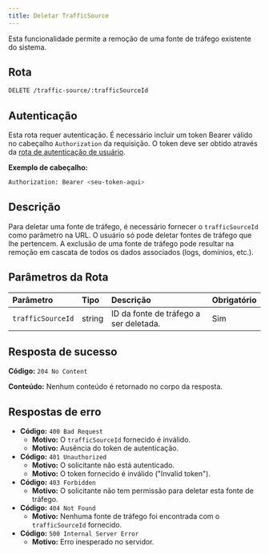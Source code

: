 ```yaml
---
title: Deletar TrafficSource
---
```


Esta funcionalidade permite a remoção de uma fonte de tráfego existente do sistema.

## Rota

```bash
DELETE /traffic-source/:trafficSourceId
```

## Autenticação

Esta rota requer autenticação. É necessário incluir um token Bearer válido no cabeçalho `Authorization` da requisição. O token deve ser obtido através da [rota de autenticação de usuário](/user/authuser/).

**Exemplo de cabeçalho:**

```bash
Authorization: Bearer <seu-token-aqui>
```

## Descrição

Para deletar uma fonte de tráfego, é necessário fornecer o `trafficSourceId` como parâmetro na URL. O usuário só pode deletar fontes de tráfego que lhe pertencem. A exclusão de uma fonte de tráfego pode resultar na remoção em cascata de todos os dados associados (logs, domínios, etc.).

## Parâmetros da Rota

| Parâmetro         | Tipo   | Descrição                              | Obrigatório |
| :---------------- | :----- | :------------------------------------- | :---------- |
| `trafficSourceId` | string | ID da fonte de tráfego a ser deletada. | Sim         |

## Resposta de sucesso

**Código:** `204 No Content`

**Conteúdo:** Nenhum conteúdo é retornado no corpo da resposta.

## Respostas de erro

- **Código:** `400 Bad Request`
  - **Motivo:** O `trafficSourceId` fornecido é inválido.
  - **Motivo:** Ausência do token de autenticação.
- **Código:** `401 Unauthorized`
  - **Motivo:** O solicitante não está autenticado.
  - **Motivo:** O token fornecido é inválido ("Invalid token").
- **Código:** `403 Forbidden`
  - **Motivo:** O solicitante não tem permissão para deletar esta fonte de tráfego.
- **Código:** `404 Not Found`
  - **Motivo:** Nenhuma fonte de tráfego foi encontrada com o `trafficSourceId` fornecido.
- **Código:** `500 Internal Server Error`
  - **Motivo:** Erro inesperado no servidor.
